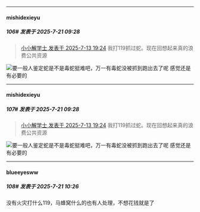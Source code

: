 ﻿
*****

####  mishidexieyu  
##### 106#       发表于 2025-7-21 09:28

<blockquote><a href="httphttps://stage1st.com/2b/forum.php?mod=redirect&amp;goto=findpost&amp;pid=68092433&amp;ptid=2256122" target="_blank">小小解学士 发表于 2025-7-13 19:24</a>
我打119抓过蛇。现在回想起来真的浪费公共资源</blockquote>
<img src="https://static.stage1st.com/image/smiley/face2017/018.png" referrerpolicy="no-referrer">要一般人鉴定蛇是不是毒蛇挺难吧，万一有毒蛇没被抓到跑出去了呢
感觉还是有必要的

*****

####  mishidexieyu  
##### 107#       发表于 2025-7-21 09:28

<blockquote><a href="httphttps://stage1st.com/2b/forum.php?mod=redirect&amp;goto=findpost&amp;pid=68092433&amp;ptid=2256122" target="_blank">小小解学士 发表于 2025-7-13 19:24</a>
我打119抓过蛇。现在回想起来真的浪费公共资源</blockquote>
<img src="https://static.stage1st.com/image/smiley/face2017/018.png" referrerpolicy="no-referrer">要一般人鉴定蛇是不是毒蛇挺难吧，万一有毒蛇没被抓到跑出去了呢
感觉还是有必要的


*****

####  blueeyesww  
##### 108#       发表于 2025-7-21 10:26

没有火灾打什么119，马蜂窝什么的也有人处理，不想花钱就是了

